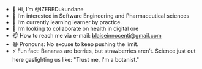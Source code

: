- 👋 Hi, I’m @IZEREDukundane
- 👀 I’m interested in Software Engineering and Pharmaceutical sciences
- 🌱 I’m currently learning learner by practice.
- 💞️ I’m looking to collaborate on health in digital ore
- 📫 How to reach me via e-mail: blaiseinnocenti@gmail.com 
- 😄 Pronouns: No excuse to keep pushing the limit.
- ⚡ Fun fact: Bananas are berries, but strawberries aren’t. Science just out here gaslighting us like: "Trust me, I'm a botanist."

<!---
IZEREDukundane/IZEREDukundane is a ✨ special ✨ repository because its `README.md` (this file) appears on your GitHub profile.
You can click the Preview link to take a look at your changes.
--->
